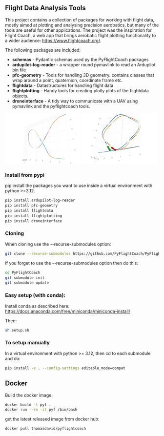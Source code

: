 ## Flight Data Analysis Tools

This project contains a collection of packages for working with flight data, mostly aimed at plotting and analysing precision aerobatics, but many of the tools are useful for other applications. The project was the inspiration for Flight Coach, a web app that brings aerobatic flight plotting functionality to a wider audience: https://www.flightcoach.org/.

The following packages are included:
- **schemas** - Pydantic schemas used py the PyFlightCoach packages
- **ardupilot-log-reader** - a wrapper round pymavlink to read an Ardupilot bin file
- **pfc-geometry** - Tools for handling 3D geometry. contains classes that wrap around a point, quaternion, coordinate frame etc. 
- **flightdata** - Datastructures for handling flight data
- **flightplotting** - Handy tools for creating plotly plots of the flightdata objects.
- **droneinterface** - A tidy way to communicate with a UAV using pymavlink and the pyflightcoach tools. 

<img src="comet.png" alt="drawing" width="49%"/>
<img src="sql.png" alt="drawing" width="49%"/>

### Install from pypi
pip install the packages you want to use inside a virtual environment with python >=3.12.
```bash
pip install ardupilot-log-reader
pip install pfc-geometry
pip install flightdata
pip install flightplotting
pip install droneinterface
```

### Cloning
When cloning use the --recurse-submodules option:
```bash
git clone --recurse-submodules https://github.com/PyFlightCoach/PyFlightCoach.git
```
If you forget to use the --recurse-submodules option then do this:
```bash
cd PyFlightCoach
git submodule init
git submodule update
```
### Easy setup (with conda):
Install conda as described here: https://docs.anaconda.com/free/miniconda/miniconda-install/

Then:

```bash
sh setup.sh
```

### To setup manually
In a virtual environment with python >= 3.12, then cd to each submodule and do: 
```bash
pip install -e . --config-settings editable_mode=compat
```

## Docker

Build the docker image:
```bash
docker build -t pyf .
docker run --rm -it pyf /bin/bash
```

get the latest released image from docker hub:
```bash
docker pull thomasdavid/pyflightcoach
```
